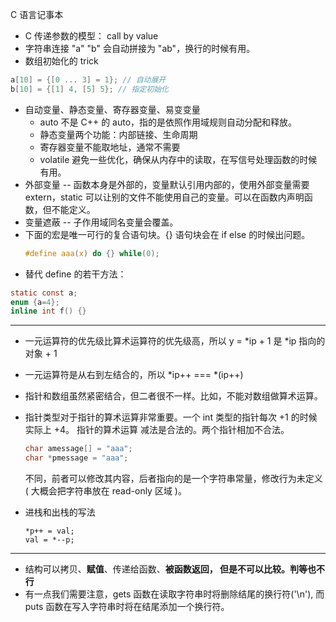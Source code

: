 C 语言记事本

- C 传递参数的模型： call by value
- 字符串连接 "a" "b" 会自动拼接为 "ab"，换行的时候有用。
- 数组初始化的 trick

```c
a[10] = {[0 ... 3] = 1}; // 自动展开
b[10] = {[1] 4, [5] 5}; // 指定初始化
```

- 自动变量、静态变量、寄存器变量、易变变量
  - auto 不是 C++ 的 auto，指的是依照作用域规则自动分配和释放。
  - 静态变量两个功能：内部链接、生命周期
  - 寄存器变量不能取地址，通常不需要
  - volatile 避免一些优化，确保从内存中的读取，在写信号处理函数的时候有用。
- 外部变量 -- 函数本身是外部的，变量默认引用内部的，使用外部变量需要 extern，static 可以让别的文件不能使用自己的变量。可以在函数内声明函数，但不能定义。
- 变量遮蔽 -- 子作用域同名变量会覆盖。
- 下面的宏是唯一可行的复合语句块。{} 语句块会在 if else 的时候出问题。
  ```c
  #define aaa(x) do {} while(0);
  ```
- 替代 define 的若干方法：

```c
static const a;
enum {a=4};
inline int f() {}
```

---

- 一元运算符的优先级比算术运算符的优先级高，所以 y = *ip + 1 是 *ip 指向的对象 + 1
- 一元运算符是从右到左结合的，所以 *ip++ ===  *(ip++)
- 指针和数组虽然紧密结合，但二者很不一样。比如，不能对数组做算术运算。
- 指针类型对于指针的算术运算非常重要。一个 int 类型的指针每次 +1 的时候实际上 +4。
  指针的算术运算 减法是合法的。两个指针相加不合法。

  ```c
  char amessage[] = "aaa";
  char *pmessage = "aaa";
  ```

  不同，前者可以修改其内容，后者指向的是一个字符串常量，修改行为未定义( 大概会把字符串放在 read-only 区域 )。
- 进栈和出栈的写法

  ```
  *p++ = val;
  val = *--p;
  ```

---

- 结构可以拷贝、**赋值**、传递给函数、**被函数返回， 但是不可以比较。判等也不行**
- 有一点我们需要注意，gets 函数在读取字符串时将删除结尾的换行符('\n'), 而 puts 函数在写入字符串时将在结尾添加一个换行符。

